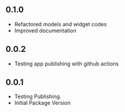 ## 0.1.0

* Refactored models and widget codes
* Improved documentation

## 0.0.2

* Testing app publishing with github actions

## 0.0.1

* Testing Publishing.
* Initial Package Version

